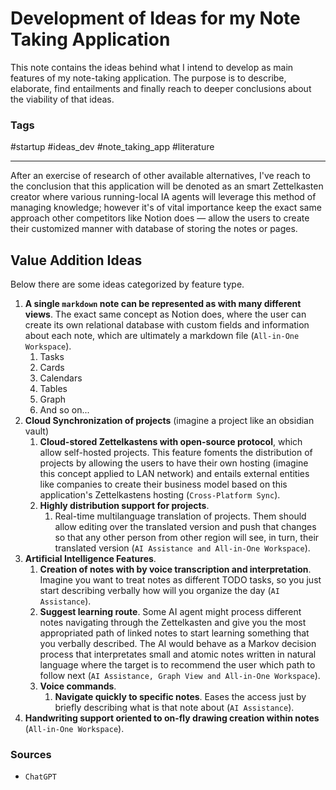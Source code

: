 # Development of Ideas for my Note Taking Application

This note contains the ideas behind what I intend to develop as main features of my note-taking application. The purpose is to describe, elaborate, find entailments and finally reach to deeper conclusions about the viability of that ideas.

### Tags


#startup #ideas_dev #note_taking_app #literature 

---

After an exercise of research of other available alternatives, I've reach to the conclusion that this application will be denoted as an smart Zettelkasten creator where various running-local IA agents will leverage this method of managing knowledge; however it's of vital importance keep the exact same approach other competitors like Notion does — allow the users to create their customized manner with database of storing the notes or pages.

## Value Addition Ideas

Below there are some ideas categorized by feature type.

1. **A single `markdown` note can  be represented as with many different views**. The exact same concept as Notion does, where the user can create its own relational database with custom fields and information about each note, which are ultimately a markdown file (`All-in-One Workspace`).
	1. Tasks
	2. Cards
	3. Calendars
	4. Tables
	5. Graph
	6. And so on...
2. **Cloud Synchronization of projects** (imagine a project like an obsidian vault)
	1. **Cloud-stored Zettelkastens with open-source protocol**, which allow self-hosted projects. This feature foments the distribution of projects by allowing the users to have their own hosting (imagine this concept applied to LAN network) and entails external entities like companies to create their business model based on this application's Zettelkastens hosting (`Cross-Platform Sync`).
	2. **Highly distribution support for projects**.
		1. Real-time multilanguage translation of projects. Them should allow editing over the translated version and push that changes so that any other person from other region will see, in turn, their translated version (`AI Assistance and All-in-One Workspace`).
3. **Artificial Intelligence Features**.
	1. **Creation of notes with by voice transcription and interpretation**. Imagine you want to treat notes as different TODO tasks, so you just start describing verbally how will you organize the day (`AI Assistance`).
	2. **Suggest learning route**. Some AI agent might process different notes navigating through the Zettelkasten and give you the most appropriated path of linked notes to start learning something that you verbally described. The AI would behave as a Markov decision process that interpretates small and atomic notes written in natural language where the target is to recommend the user which path to follow next (`AI Assistance, Graph View and All-in-One Workspace`).
	3.  **Voice commands**.
		1. **Navigate quickly to specific notes**. Eases the access just by briefly describing what is that note about (`AI Assistance`).
4. **Handwriting support oriented to on-fly drawing creation within notes** (`All-in-One Workspace`).

### Sources

- `ChatGPT`
